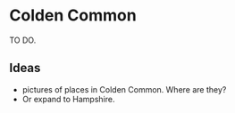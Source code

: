 Colden Common
=============

TO DO.


Ideas
-----
* pictures of places in Colden Common. Where are they?
* Or expand to Hampshire.